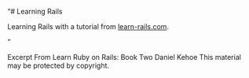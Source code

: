 “# Learning Rails

Learning Rails with a tutorial from [learn-rails.com](http://learn-rails.com/).

”

Excerpt From
Learn Ruby on Rails: Book Two
Daniel Kehoe
This material may be protected by copyright.

